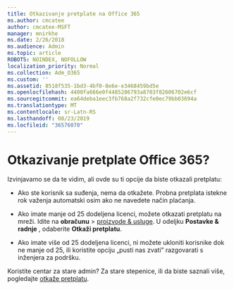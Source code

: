 ```yaml
---
title: Otkazivanje pretplate na Office 365
ms.author: cmcatee
author: cmcatee-MSFT
manager: mnirkhe
ms.date: 2/26/2018
ms.audience: Admin
ms.topic: article
ROBOTS: NOINDEX, NOFOLLOW
localization_priority: Normal
ms.collection: Adm_O365
ms.custom: ''
ms.assetid: 8518f535-1bd3-4bf0-8e6e-e3468459bd5e
ms.openlocfilehash: 4400fa666e0f4485286793a8703f82606702e6cf
ms.sourcegitcommit: ea64deba1eec3fb768a2f732cfe0ec79bb03694a
ms.translationtype: MT
ms.contentlocale: sr-Latn-RS
ms.lasthandoff: 08/23/2019
ms.locfileid: "36576070"
---
```

# <a name="cancelling-your-office-365-subscription"></a>Otkazivanje pretplate Office 365?

Izvinjavamo se da te vidim, ali ovde su ti opcije da biste otkazali pretplatu:
  
- Ako ste korisnik sa suđenja, nema da otkažete. Probna pretplata istekne rok važenja automatski osim ako ne navedete način plaćanja.

- Ako imate manje od 25 dodeljena licenci, možete otkazati pretplatu na mreži. Idite na **obračunu** \> [proizvode & usluge](https://go.microsoft.com/fwlink/p/?linkid=842054). U odeljku **Postavke & radnje** , odaberite **Otkaži pretplatu**.

- Ako imate više od 25 dodeljena licenci, ni možete ukloniti korisnike dok ne manje od 25, ili koristite opciju „pusti nas zvati” razgovarati s inženjera za podršku.

Koristite centar za stare admin? Za stare stepenice, ili da biste saznali više, pogledajte [otkaže pretplatu](https://docs.microsoft.com/office365/admin/subscriptions-and-billing/cancel-your-subscription).
